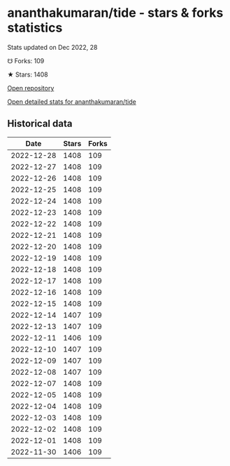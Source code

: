 # ananthakumaran/tide - stars & forks statistics

Stats updated on Dec 2022, 28

☋ Forks: 109

★ Stars: 1408

[Open repository](https://github.com/ananthakumaran/tide)

[Open detailed stats for ananthakumaran/tide](https://reviewgithub.com/rep/ananthakumaran/tide)

## Historical data
| Date | Stars | Forks |
|------|-------|-------|
| 2022-12-28 | 1408 | 109 | 
| 2022-12-27 | 1408 | 109 | 
| 2022-12-26 | 1408 | 109 | 
| 2022-12-25 | 1408 | 109 | 
| 2022-12-24 | 1408 | 109 | 
| 2022-12-23 | 1408 | 109 | 
| 2022-12-22 | 1408 | 109 | 
| 2022-12-21 | 1408 | 109 | 
| 2022-12-20 | 1408 | 109 | 
| 2022-12-19 | 1408 | 109 | 
| 2022-12-18 | 1408 | 109 | 
| 2022-12-17 | 1408 | 109 | 
| 2022-12-16 | 1408 | 109 | 
| 2022-12-15 | 1408 | 109 | 
| 2022-12-14 | 1407 | 109 | 
| 2022-12-13 | 1407 | 109 | 
| 2022-12-11 | 1406 | 109 | 
| 2022-12-10 | 1407 | 109 | 
| 2022-12-09 | 1407 | 109 | 
| 2022-12-08 | 1407 | 109 | 
| 2022-12-07 | 1408 | 109 | 
| 2022-12-05 | 1408 | 109 | 
| 2022-12-04 | 1408 | 109 | 
| 2022-12-03 | 1408 | 109 | 
| 2022-12-02 | 1408 | 109 | 
| 2022-12-01 | 1408 | 109 | 
| 2022-11-30 | 1406 | 109 | 

